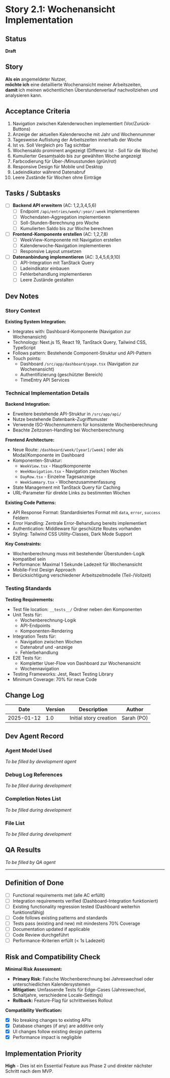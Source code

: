 # Story 2.1: Wochenansicht Implementation

## Status
**Draft**

## Story
**Als ein** angemeldeter Nutzer,  
**möchte ich** eine detaillierte Wochenansicht meiner Arbeitszeiten,  
**damit** ich meinen wöchentlichen Überstundenverlauf nachvollziehen und analysieren kann.

## Acceptance Criteria

1. Navigation zwischen Kalenderwochen implementiert (Vor/Zurück-Buttons)
2. Anzeige der aktuellen Kalenderwoche mit Jahr und Wochennummer
3. Tagesweise Auflistung der Arbeitszeiten innerhalb der Woche
4. Ist vs. Soll Vergleich pro Tag sichtbar
5. Wochensaldo prominent angezeigt (Differenz Ist - Soll für die Woche)
6. Kumulierter Gesamtsaldo bis zur gewählten Woche angezeigt
7. Farbcodierung für Über-/Minusstunden (grün/rot)
8. Responsive Design für Mobile und Desktop
9. Ladeindikator während Datenabruf
10. Leere Zustände für Wochen ohne Einträge

## Tasks / Subtasks

- [ ] **Backend API erweitern** (AC: 1,2,3,4,5,6)
  - [ ] Endpoint `/api/entries/week/:year/:week` implementieren
  - [ ] Wochendaten-Aggregation implementieren
  - [ ] Soll-Stunden-Berechnung pro Woche
  - [ ] Kumulierten Saldo bis zur Woche berechnen
  
- [ ] **Frontend-Komponente erstellen** (AC: 1,2,7,8)
  - [ ] WeekView-Komponente mit Navigation erstellen
  - [ ] Kalenderwoche-Navigation implementieren
  - [ ] Responsive Layout umsetzen
  
- [ ] **Datenanbindung implementieren** (AC: 3,4,5,6,9,10)
  - [ ] API-Integration mit TanStack Query
  - [ ] Ladeindikator einbauen
  - [ ] Fehlerbehandlung implementieren
  - [ ] Leere Zustände gestalten

## Dev Notes

### Story Context

**Existing System Integration:**
- Integrates with: Dashboard-Komponente (Navigation zur Wochenansicht)
- Technology: Next.js 15, React 19, TanStack Query, Tailwind CSS, TypeScript
- Follows pattern: Bestehende Component-Struktur und API-Pattern
- Touch points: 
  - Dashboard `/src/app/dashboard/page.tsx` (Navigation zur Wochenansicht)
  - Authentifizierung (geschützter Bereich)
  - TimeEntry API Services

### Technical Implementation Details

**Backend Integration:**
- Erweitere bestehende API-Struktur in `/src/app/api/`
- Nutze bestehende Datenbank-Zugriffsmuster
- Verwende ISO-Wochennummern für konsistente Wochenberechnung
- Beachte Zeitzonen-Handling bei Wochenberechnung

**Frontend Architecture:**
- Neue Route: `/dashboard/week/[year]/[week]` oder als Modal/Komponente im Dashboard
- Komponenten-Struktur:
  - `WeekView.tsx` - Hauptkomponente
  - `WeekNavigation.tsx` - Navigation zwischen Wochen
  - `DayRow.tsx` - Einzelne Tagesanzeige
  - `WeekSummary.tsx` - Wochenzusammenfassung
- State Management mit TanStack Query für Caching
- URL-Parameter für direkte Links zu bestimmten Wochen

**Existing Code Patterns:**
- API Response Format: Standardisiertes Format mit `data`, `error`, `success` Feldern
- Error Handling: Zentrale Error-Behandlung bereits implementiert
- Authentication: Middleware für geschützte Routes vorhanden
- Styling: Tailwind CSS Utility-Classes, Dark Mode Support

**Key Constraints:**
- Wochenberechnung muss mit bestehender Überstunden-Logik kompatibel sein
- Performance: Maximal 1 Sekunde Ladezeit für Wochenansicht
- Mobile-First Design Approach
- Berücksichtigung verschiedener Arbeitszeitmodelle (Teil-/Vollzeit)

### Testing Standards

**Testing Requirements:**
- Test file location: `__tests__/` Ordner neben den Komponenten
- Unit Tests für:
  - Wochenberechnung-Logik
  - API-Endpoints
  - Komponenten-Rendering
- Integration Tests für:
  - Navigation zwischen Wochen
  - Datenabruf und -anzeige
  - Fehlerbehandlung
- E2E Tests für:
  - Kompletter User-Flow von Dashboard zur Wochenansicht
  - Wochennavigation
- Testing Frameworks: Jest, React Testing Library
- Minimum Coverage: 70% für neue Code

## Change Log

| Date | Version | Description | Author |
|------|---------|------------|--------|
| 2025-01-12 | 1.0 | Initial story creation | Sarah (PO) |

## Dev Agent Record

### Agent Model Used
*To be filled by development agent*

### Debug Log References
*To be filled during development*

### Completion Notes List
*To be filled during development*

### File List
*To be filled during development*

## QA Results
*To be filled by QA agent*

---

## Definition of Done

- [ ] Functional requirements met (alle AC erfüllt)
- [ ] Integration requirements verified (Dashboard-Integration funktioniert)
- [ ] Existing functionality regression tested (Dashboard weiterhin funktionsfähig)
- [ ] Code follows existing patterns and standards
- [ ] Tests pass (existing and new) mit mindestens 70% Coverage
- [ ] Documentation updated if applicable
- [ ] Code Review durchgeführt
- [ ] Performance-Kriterien erfüllt (< 1s Ladezeit)

## Risk and Compatibility Check

**Minimal Risk Assessment:**
- **Primary Risk:** Falsche Wochenberechnung bei Jahreswechsel oder unterschiedlichen Kalendersystemen
- **Mitigation:** Umfassende Tests für Edge-Cases (Jahreswechsel, Schaltjahre, verschiedene Locale-Settings)
- **Rollback:** Feature-Flag für schrittweises Rollout

**Compatibility Verification:**
- [x] No breaking changes to existing APIs
- [x] Database changes (if any) are additive only
- [x] UI changes follow existing design patterns
- [x] Performance impact is negligible

## Implementation Priority
**High** - Dies ist ein Essential Feature aus Phase 2 und direkter nächster Schritt nach dem MVP.